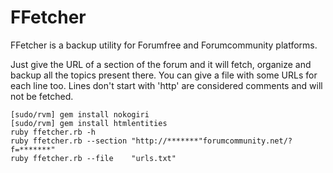 FFetcher
=========

FFetcher is a backup utility for Forumfree and Forumcommunity platforms.

Just give the URL of a section of the forum and it will fetch, organize and backup all the topics present there.
You can give a file with some URLs for each line too. Lines don't start with 'http' are considered comments and will not be fetched. 

```
[sudo/rvm] gem install nokogiri
[sudo/rvm] gem install htmlentities
ruby ffetcher.rb -h
ruby ffetcher.rb --section "http://*******"forumcommunity.net/?f=*******"
ruby ffetcher.rb --file    "urls.txt"
```

